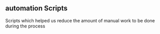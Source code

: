 ## automation Scripts

Scripts which helped us reduce the amount of manual work to be done during the process